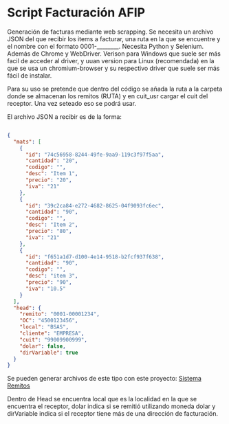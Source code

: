 # Script Facturación AFIP
Generación de facturas mediante web scrapping. 
Se necesita un archivo JSON del que recibir los items a facturar, una ruta en la que se encuentre y el nombre con el formato 0001-________. 
Necesita Python y Selenium. Además de Chrome y WebDriver. Verison para Windows que suele ser más facil de acceder al driver, y uuan version para Linux (recomendada) en la que se usa un chromium-browser y su respectivo driver que suele ser más fácil de instalar.

Para su uso se pretende que dentro del código se añada la ruta a la carpeta donde se almacenan los remitos (RUTA) y en cuit_usr cargar el cuit del receptor. Una vez seteado eso se podrá usar.

El archivo JSON a recibir es de la forma:
```json

{
  "mats": [
    {
      "id": "74c56958-8244-49fe-9aa9-119c3f97f5aa",
      "cantidad": "20",
      "codigo": "",
      "desc": "Item 1",
      "precio": "20",
      "iva": "21"
    },
    {
      "id": "39c2ca84-e272-4682-8625-04f9093fc6ec",
      "cantidad": "90",
      "codigo": "",
      "desc": "Item 2",
      "precio": "80",
      "iva": "21"
    },
    {
      "id": "f651a1d7-d100-4e14-9518-b2fcf937f638",
      "cantidad": "90",
      "codigo": "",
      "desc": "item 3",
      "precio": "90",
      "iva": "10.5"
    }
  ],
  "head": {
    "remito": "0001-00001234",
    "OC": "4500123456",
    "local": "BSAS",
    "cliente": "EMPRESA",
    "cuit": "99009900999",
    "dolar": false,
    "dirVariable": true
  }
}

```
Se pueden generar archivos de este tipo con este proyecto: [Sistema Remitos](https://github.com/fmancilla00/Sistema-Remitos)

Dentro de Head se encuentra local que es la localidad en la que se encuentra el receptor, dolar indica si se remitió utilizando moneda dolar y dirVariable indica si el receptor tiene más de una dirección de facturación. 

